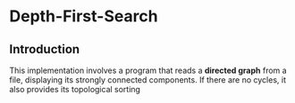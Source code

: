 # Depth-First-Search

## Introduction

This implementation involves a program that reads a <b>directed graph</b> from a file, displaying its strongly connected components. If there are no cycles, it also provides its topological sorting
